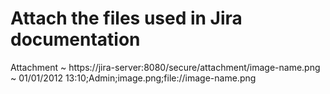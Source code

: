 Attach the files used in Jira documentation
===========================================

Attachment
~ https://jira-server:8080/secure/attachment/image-name.png
~ 01/01/2012 13:10;Admin;image.png;file://image-name.png
